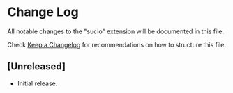 # Change Log
All notable changes to the "sucio" extension will be documented in this file.

Check [Keep a Changelog](http://keepachangelog.com/) for recommendations on how to structure this file.

## [Unreleased]
- Initial release.
